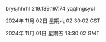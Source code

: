 brysjhhrhl 219.139.197.74 yqqlmgsycl

2024年 11月 02日 星期六 02:30:02 CST

2024年 11月 01日 星期五 18:30:02 GMT
